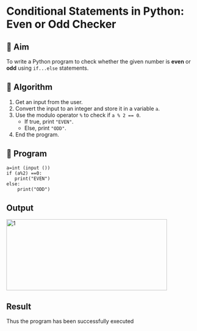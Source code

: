 # Conditional Statements in Python: Even or Odd Checker

## 🎯 Aim
To write a Python program to check whether the given number is **even** or **odd** using `if...else` statements.

## 🧠 Algorithm
1. Get an input from the user.
2. Convert the input to an integer and store it in a variable `a`.
3. Use the modulo operator `%` to check if `a % 2 == 0`.
   - If true, print `"EVEN"`.
   - Else, print `"ODD"`.
4. End the program.

## 🧾 Program
```
a=int (input ()) 
if (a%2) ==0: 
   print("EVEN") 
else:  
    print("ODD")
```
## Output
 
<img width="421" height="186" alt="1" src="https://github.com/user-attachments/assets/dd13b8ce-defe-49de-b346-42bd966ba3d0" />

## Result
  Thus the program has been successfully executed
